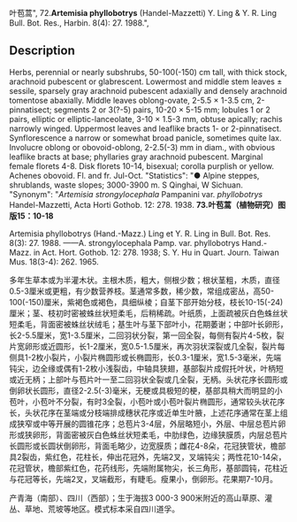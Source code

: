 叶苞蒿",
72.**Artemisia phyllobotrys** (Handel-Mazzetti) Y. Ling & Y. R. Ling Bull. Bot. Res., Harbin. 8(4): 27. 1988.",

## Description
Herbs, perennial or nearly subshrubs, 50-100(-150) cm tall, with thick stock, arachnoid pubescent or glabrescent. Lowermost and middle stem leaves ± sessile, sparsely gray arachnoid pubescent adaxially and densely arachnoid tomentose abaxially. Middle leaves oblong-ovate, 2-5.5 × 1-3.5 cm, 2-pinnatisect; segments 2 or 3(?-5) pairs, 10-20 × 5-15 mm; lobules 1 or 2 pairs, elliptic or elliptic-lanceolate, 3-10 × 1.5-3 mm, obtuse apically; rachis narrowly winged. Uppermost leaves and leaflike bracts 1- or 2-pinnatisect. Synflorescence a narrow or somewhat broad panicle, sometimes quite lax. Involucre oblong or obovoid-oblong, 2-2.5(-3) mm in diam., with obvious leaflike bracts at base; phyllaries gray arachnoid pubescent. Marginal female florets 4-8. Disk florets 10-14, bisexual; corolla purplish or yellow. Achenes obovoid. Fl. and fr. Jul-Oct.
  "Statistics": "● Alpine steppes, shrublands, waste slopes; 3000-3900 m. S Qinghai, W Sichuan.
  "Synonym": "*Artemisia strongylocephala* Pampanini var. *phyllobotrys* Handel-Mazzetti, Acta Horti Gothob. 12: 278. 1938.
**73.叶苞蒿（植物研究）图版15：10-18**

Artemisia phyllobotrys (Hand.-Mazz.) Ling et Y. R. Ling in Bull. Bot. Res. 8(3): 27. 1988. ——A. strongylocephala Pamp. var. phyllobotrys Hand.-Mazz. in Act. Hort. Gothob. 12: 278. 1938; S. Y. Hu in Quart. Journ. Taiwan Mus. 18(3-4): 262. 1965.

多年生草本或为半灌木状。主根木质，粗大，侧根少数；根状茎粗，木质，直径0.5-3厘米或更粗，有少数营养枝。茎通常多数，稀少数，常组成密丛，高50-100(-150)厘米，紫褐色或褐色，具细纵棱；自茎下部开始分枝，枝长10-15(-24)厘米；茎、枝初时密被蛛丝状短柔毛，后稍稀疏。叶纸质，上面疏被灰白色蛛丝状短柔毛，背面密被蛛丝状绒毛；基生叶与茎下部叶小，花期萎谢；中部叶长卵形，长2-5.5厘米，宽1-3.5厘米，二回羽状分裂，第一回全裂，每侧有裂片4-5枚，裂片宽卵形或近圆形，长1-2厘米，宽0.5-1.5厘米，再次羽状深裂或几全裂，裂片每侧具1-2枚小裂片，小裂片椭圆形或长椭圆形，长0.3-1厘米，宽1.5-3毫米，先端钝尖，边全缘或偶有1-2枚小浅裂齿，中轴具狭翅，基部裂片成假托叶状，叶柄短或近无柄；上部叶与苞片叶一至二回羽状全裂或几全裂，无柄。头状花序长圆形或倒卵状长圆形，直径2-2.5(-3)毫米，无梗或具极短的梗，基部具稍大而明显的小苞叶，小苞叶不分裂，有时3全裂，小苞叶或小苞叶裂片椭圆形，通常较头状花序长，头状花序在茎端或分枝端排成穗状花序或近单生叶腋，上述花序通常在茎上组成狭窄或中等开展的圆锥花序；总苞片3-4层，外层略短小，外层、中层总苞片卵形或狭卵形，背面密被灰白色蛛丝状短柔毛，中肋绿色，边缘狭膜质，内层总苞片长圆形或长圆状倒卵形，背面毛略少，边宽膜质；雌花4-8朵，花冠狭管状，檐部具2裂齿，紫红色，花柱长，伸出花冠外，先端2叉，叉端钝尖；两性花10-14朵，花冠管状，檐部紫红色，花药线形，先端附属物尖，长三角形，基部圆钝，花柱近与花冠等长，先端2叉，叉端截形，有睫毛。瘦果小，倒卵形。花果期7-10月。

产青海（南部）、四川（西部）；生于海拔3 000-3 900米附近的高山草原、灌丛、草地、荒坡等地区。模式标本采自四川道孚。
